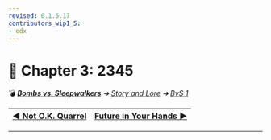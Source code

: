 ```yaml
---
revised: 0.1.5.17
contributors_wip1_5:
- edx
---
```


# 📄 Chapter 3: 2345

💣 ***[Bombs vs. Sleepwalkers][home]** ➔ [Story and Lore][story] ➔ [BvS 1][story_bvs1]*

| [◀️ Not O.K. Quarrel][prev] | [Future in Your Hands ▶️][next] |
| --: | :-- |

****

[home]: /README.md
[prev]: /story/bvs1/02_not_ok_quarrel.md
[next]: /story/bvs1/04_future_in_your_hands.md
[story]: /story/readme.md
[story_bvs1]: /story/bvs1/readme.md
